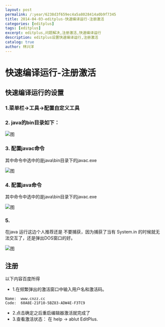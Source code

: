 ```yaml
---
layout: post
permalink: /:year/6238d3f659ec4a5a8028414a0b9f7345
title: 2014-04-03-editplus-快速编译运行-注册激活
categories: [editplus]
tags: [editplus]
excerpt: editplus,问题解决,注册激活,快速编译运行
description: editplus设置快速编译运行,注册激活
catalog: true
author: 林兴洋
---
```


# 快速编译运行-注册激活

## 快速编译运行的设置

### 1.菜单栏->工具->配置自定义工具

### 2. java的bin目录如下：

![图](https://gitee.com/linxingyang/at-2020-10-02-image/raw/master/image/E-editplus/image/2014-04-03/02.png)

### 3. 配置javac命令

其中命令中选中的是java\bin目录下的javac.exe

![图](https://gitee.com/linxingyang/at-2020-10-02-image/raw/master/image/E-editplus/image/2014-04-03/01.png)

### 4. 配置java命令

其中命令中选中的是java\bin目录下的javac.exe

![图](https://gitee.com/linxingyang/at-2020-10-02-image/raw/master/image/E-editplus/image/2014-04-03/03.png)

### 5.

在java 运行这边个人推荐还是 不要捕获，因为捕获了当有 System.in 的时候就无法交互了，还是弹出DOS窗口的好。

![图](https://gitee.com/linxingyang/at-2020-10-02-image/raw/master/image/E-editplus/image/2014-04-03/04.jpg)

## 注册

以下内容百度所得

* 1.在频繁弹出的激活窗口中输入用户名和激活码。
```
Name:  www.cnzz.cc
Code:  60A8E-21F10-5BZ83-ADW4E-F3TC9
```

* 2.点击确定之后重启编辑器激活就完成了
* 3.查看激活状态： 在 help -> ablut  EditPlus.

